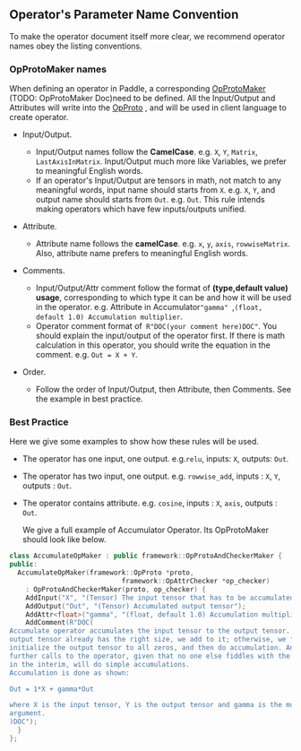 ## Operator's Parameter Name Convention

To make the operator document itself more clear, we recommend operator names obey the listing conventions.

### OpProtoMaker names

When defining an operator in Paddle, a corresponding [OpProtoMaker](https://github.com/PaddlePaddle/Paddle/blob/develop/paddle/framework/operator.h#L170) (TODO: OpProtoMaker Doc)need to be defined. All the Input/Output and Attributes will write into the [OpProto](https://github.com/PaddlePaddle/Paddle/blob/develop/paddle/framework/framework.proto#L61) , and will be used in client language to create operator. 

- Input/Output.
  - Input/Output names follow the **CamelCase**. e.g. `X`, `Y`, `Matrix`, `LastAxisInMatrix`. Input/Output much more like Variables, we prefer to meaningful English words. 
  - If an operator's Input/Output are tensors in math, not match to any meaningful words, input name should starts from `X`. e.g. `X`, `Y`, and output name should starts from `Out`. e.g. `Out`. This rule intends making operators which have few inputs/outputs unified.

- Attribute.
  - Attribute name follows the **camelCase**. e.g. `x`, `y`, `axis`, `rowwiseMatrix`. Also, attribute name prefers to meaningful English words.

- Comments.
  - Input/Output/Attr comment follow the format of **(type,default value) usage**, corresponding to which type it can be and how it will be used in the operator. e.g.  Attribute in Accumulator`"gamma" `,`(float, default 1.0) Accumulation multiplier`.
  - Operator comment format of` R"DOC(your comment here)DOC"`. You should explain the input/output of the operator first. If there is math calculation in this operator, you should write the equation in the comment. e.g. `Out = X + Y`. 

- Order.
  - Follow the order of Input/Output, then Attribute, then Comments. See the example in best practice.

### Best Practice

Here we give some examples to show how these rules will be used.

- The operator has one input, one output. e.g.`relu`, inputs: `X`, outputs: `Out`. 

- The operator has two input, one output. e.g. `rowwise_add`, inputs : `X`, `Y`, outputs : `Out`.

- The operator contains attribute. e.g. `cosine`, inputs : `X`, `axis`, outputs : `Out`.

  We give a full example of Accumulator Operator. Its OpProtoMaker should look like below.

```c++
class AccumulateOpMaker : public framework::OpProtoAndCheckerMaker {
public:
  AccumulateOpMaker(framework::OpProto *proto,
                            framework::OpAttrChecker *op_checker)
    : OpProtoAndCheckerMaker(proto, op_checker) {
    AddInput("X", "(Tensor) The input tensor that has to be accumulated to the output tensor. If the output size is not the same as input size, the output tensor is first reshaped and initialized to zero, and only then, accumulation is done.");
    AddOutput("Out", "(Tensor) Accumulated output tensor");
    AddAttr<float>("gamma", "(float, default 1.0) Accumulation multiplier");
    AddComment(R"DOC(
Accumulate operator accumulates the input tensor to the output tensor. If the
output tensor already has the right size, we add to it; otherwise, we first
initialize the output tensor to all zeros, and then do accumulation. Any
further calls to the operator, given that no one else fiddles with the output
in the interim, will do simple accumulations.
Accumulation is done as shown:

Out = 1*X + gamma*Out

where X is the input tensor, Y is the output tensor and gamma is the multiplier
argument.
)DOC");
  }
};
```
